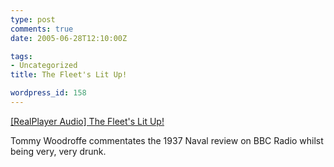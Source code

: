 ```yaml
---
type: post
comments: true
date: 2005-06-28T12:10:00Z

tags:
- Uncategorized
title: The Fleet's Lit Up!

wordpress_id: 158
---
```


[[RealPlayer Audio] The Fleet's Lit Up!](http://www.bbc.co.uk/radio4/today/audio/royal_naval_review.ram)  

Tommy Woodroffe commentates the 1937 Naval review on BBC Radio whilst being very, very drunk.
